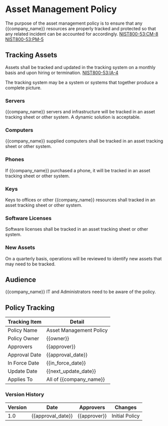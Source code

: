 # Asset Management Policy

The purpose of the asset management policy is to ensure that any {{company_name}} resources are properly tracked and
protected so that any related incident can be accounted for accordingly.
[NIST800-53:CM-8](https://nvd.nist.gov/800-53/Rev4/control/CM-8)
[NIST800-53:PM-5](https://nvd.nist.gov/800-53/Rev4/control/PM-5)

## Tracking Assets

Assets shall be tracked and updated in the tracking system on a monthly basis and upon hiring or termination.
[NIST800-53:IA-4](https://nvd.nist.gov/800-53/Rev4/control/IA-4)

The tracking system may be a system or systems that together produce a complete picture.

### Servers

{{company_name}} servers and infrastructure will be tracked in an asset tracking sheet or other system.
A dynamic solution is acceptable.

### Computers

{{company_name}} supplied computers shall be tracked in an asset tracking sheet or other system.

### Phones

If {{company_name}} purchased a phone, it will be tracked in an asset tracking sheet or other system.

### Keys

Keys to offices or other {{company_name}} resources shall tracked in an asset tracking sheet or other system.

### Software Licenses

Software licenses shall be tracked in an asset tracking sheet or other system.

### New Assets

On a quarterly basis, operations will be reviewed to identify new assets that may need to be tracked.

## Audience

{{company_name}} IT and Administrators need to be aware of the policy.

## Policy Tracking

| Tracking Item   | Detail |
|-----------------|--------|
| Policy Name     | Asset Management Policy |
| Policy Owner    | {{owner}} |
| Approvers       | {{approver}} |
| Approval Date   | {{approval_date}} |
| In Force Date   | {{in_force_date}} |
| Update Date     | {{next_update_date}} |
| Applies To      | All of {{company_name}} |

### Version History

| Version | Date | Approvers | Changes |
|--|--|--|--|
| 1.0 | {{approval_date}} | {{approver}} | Initial Policy |
